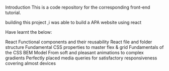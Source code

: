 Introduction
This is a code repository for the corresponding front-end tutorial.

building this project ,i was able to build a APA  website using react

Have learnt the below:

React Functional components and their reusability
React file and folder structure
Fundamental CSS properties to master flex & grid
Fundamentals of the CSS BEM Model
From soft and pleasant animations to complex gradients
Perfectly placed media queries for satisfactory responsiveness covering almost devices
